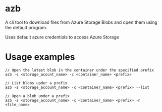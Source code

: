 # azb
A cli tool to download files from Azure Storage Blobs and open them using the default program.

Uses default azure credentiols to access Azure Storage

# Usage examples

```
// Open the latest blob in the container under the specified prefix
azb -s <storage_acount_name> -c <container_name> <prefix>
```

```
// List blobs upder a prefix
azb -s <storage_account_name> -c <container_name> <prefix> --list
```

```
// Open a blob under a prefix
azb -s <storage_account_name> -c <container_name> <prefix> -n <file_name>
```

